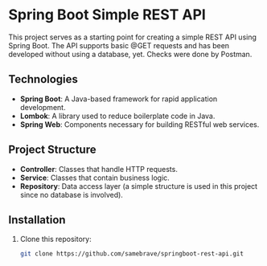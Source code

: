 # Spring Boot Simple REST API

This project serves as a starting point for creating a simple REST API using Spring Boot. The API supports basic @GET requests and has been developed without using a database, yet. Checks were done by Postman.

## Technologies

- **Spring Boot**: A Java-based framework for rapid application development.
- **Lombok**: A library used to reduce boilerplate code in Java.
- **Spring Web**: Components necessary for building RESTful web services.

## Project Structure

- **Controller**: Classes that handle HTTP requests.
- **Service**: Classes that contain business logic.
- **Repository**: Data access layer (a simple structure is used in this project since no database is involved).

## Installation

1. Clone this repository:
   ```bash
   git clone https://github.com/samebrave/springboot-rest-api.git
